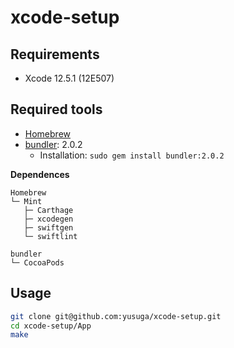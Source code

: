 # xcode-setup

## Requirements

- Xcode 12.5.1 (12E507)

## Required tools

- [Homebrew](https://brew.sh/index_ja)
- [bundler](https://rubygems.org/gems/bundler/versions/1.11.2): 2.0.2
    - Installation: `sudo gem install bundler:2.0.2`

**Dependences**

```
Homebrew
└─ Mint
   ├─ Carthage
   ├─ xcodegen
   ├─ swiftgen
   └─ swiftlint

bundler
└─ CocoaPods
```

## Usage

```sh
git clone git@github.com:yusuga/xcode-setup.git
cd xcode-setup/App
make
```